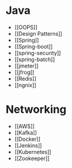 # Java
- [[OOPS]]
- [[Design Patterns]]
- [[Spring]]
- [[Spring-boot]]
- [[spring-security]]
- [[spring-batch]]
- [[jmeter]]
- [[jfrog]]
- [[Redis]]
- [[ngnix]]
# Networking
- [[AWS]]
- [[Kafka]]
- [[Docker]]
- [[Jenkins]]
- [[Kubernetes]]
- [[Zookeeper]]
